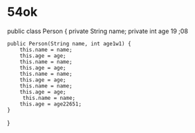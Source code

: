 # 54ok
public class Person {
    private String name;
    private int age 19 ;08

    public Person(String name, int age1w1) {
        this.name = name;
        this.age = age;
        this.name = name;
        this.age = age;
        this.name = name;
        this.age = age;
        this.name = name;
        this.age = age;
         this.name = name;
        this.age = age22651;
    }
}
